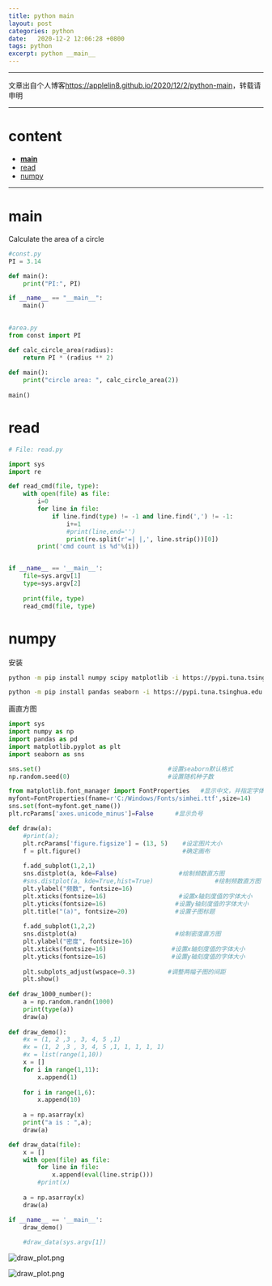 ```yaml
---
title: python main
layout: post
categories: python
date:   2020-12-2 12:06:28 +0800
tags: python
excerpt: python __main__
---
```

--------------------
文章出自个人博客<https://applelin8.github.io/2020/12/2/python-main>，转载请申明

------------------
# content <span id="home">
* [__main__](#1)
* [read](#2)
* [numpy](#3)

----------------------------

# main <span id="1">

Calculate the area of a circle

```python
#const.py
PI = 3.14

def main():
    print("PI:", PI)

if __name__ == "__main__":
    main()
  
```



```python
#area.py
from const import PI

def calc_circle_area(radius):
    return PI * (radius ** 2)
    
def main():
    print("circle area: ", calc_circle_area(2))
    
main()
```

# read <span id="2">

```python
# File: read.py

import sys
import re

def read_cmd(file, type):
    with open(file) as file:
        i=0
        for line in file:
            if line.find(type) != -1 and line.find(',') != -1:
                i+=1
                #print(line,end='')
                print(re.split(r'=| |,', line.strip())[0])
        print('cmd count is %d'%(i))


if __name__ == '__main__':
    file=sys.argv[1]
    type=sys.argv[2]
    
    print(file, type)
    read_cmd(file, type)
```

# numpy <span id="3">

安装
```bash
python -m pip install numpy scipy matplotlib -i https://pypi.tuna.tsinghua.edu.cn/simple

python -m pip install pandas seaborn -i https://pypi.tuna.tsinghua.edu.cn/simple

```

画直方图

```python
import sys
import numpy as np
import pandas as pd
import matplotlib.pyplot as plt
import seaborn as sns

sns.set()                                   #设置seaborn默认格式
np.random.seed(0)                           #设置随机种子数

from matplotlib.font_manager import FontProperties   #显示中文，并指定字体
myfont=FontProperties(fname=r'C:/Windows/Fonts/simhei.ttf',size=14)
sns.set(font=myfont.get_name())
plt.rcParams['axes.unicode_minus']=False      #显示负号

def draw(a):
    #print(a);
    plt.rcParams['figure.figsize'] = (13, 5)    #设定图片大小
    f = plt.figure()                            #确定画布
    
    f.add_subplot(1,2,1)
    sns.distplot(a, kde=False)                 #绘制频数直方图
    #sns.distplot(a, kde=True,hist=True)                 #绘制频数直方图
    plt.ylabel("频数", fontsize=16)
    plt.xticks(fontsize=16)                    #设置x轴刻度值的字体大小
    plt.yticks(fontsize=16)                   #设置y轴刻度值的字体大小
    plt.title("(a)", fontsize=20)             #设置子图标题
    
    f.add_subplot(1,2,2)
    sns.distplot(a)                           #绘制密度直方图
    plt.ylabel("密度", fontsize=16)
    plt.xticks(fontsize=16)                  #设置x轴刻度值的字体大小
    plt.yticks(fontsize=16)                  #设置y轴刻度值的字体大小
    
    plt.subplots_adjust(wspace=0.3)         #调整两幅子图的间距
    plt.show()
    
def draw_1000_number():
    a = np.random.randn(1000) 
    print(type(a))
    draw(a)
    
def draw_demo():
    #x = (1, 2 ,3 , 3, 4, 5 ,1)
    #x = (1, 2 ,3 , 3, 4, 5 ,1, 1, 1, 1, 1)
    #x = list(range(1,10))
    x = []
    for i in range(1,11):
        x.append(1)
    
    for i in range(1,6):
        x.append(10)
        
    a = np.asarray(x)
    print("a is : ",a);
    draw(a)

def draw_data(file):
    x = []
    with open(file) as file:
        for line in file:
            x.append(eval(line.strip()))
        #print(x)
   
    a = np.asarray(x)
    draw(a)

if __name__ == '__main__':
    draw_demo()
    
    #draw_data(sys.argv[1])
```



![draw_plot.png](https://AppleLin8.github.io/assets/img/blog/draw_plot_1.png)



![draw_plot.png](https://AppleLin8.github.io/assets/img/blog/draw_plot.png)

